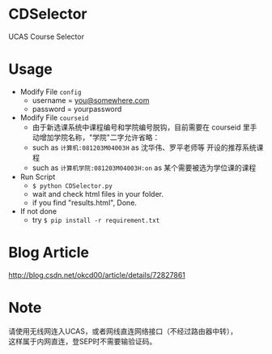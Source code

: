 # CDSelector
UCAS Course Selector

# Usage
+ Modify File `config`
    + username = you@somewhere.com
    + password = yourpassword
+ Modify File `courseid`
    + 由于新选课系统中课程编号和学院编号脱钩，目前需要在 courseid 里手动增加学院名称，"学院"二字允许省略：
    + such as `计算机:081203M04003H` as 沈华伟、罗平老师等 开设的推荐系统课程
    + such as `计算机学院:081203M04003H:on` as 某个需要被选为学位课的课程
+ Run Script 
    + `$ python CDSelector.py`
    + wait and check html files in your folder.
    + if you find "results.html", Done.
+ If not done
    + try `$ pip install -r requirement.txt`


# Blog Article
http://blog.csdn.net/okcd00/article/details/72827861


# Note
请使用无线网连入UCAS，或者网线直连网络接口（不经过路由器中转），     
这样属于内网直连，登SEP时不需要输验证码。
